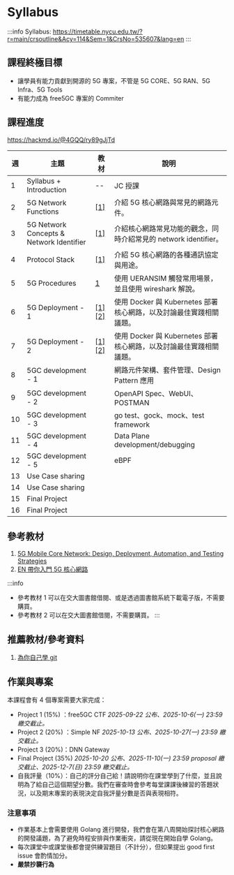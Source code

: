 # Syllabus

:::info
Syllabus: https://timetable.nycu.edu.tw/?r=main/crsoutline&Acy=114&Sem=1&CrsNo=535607&lang=en
:::

## 課程終極目標
- 讓學員有能力貢獻到開源的 5G 專案，不管是 5G CORE、5G RAN、5G Infra、5G Tools
- 有能力成為 free5GC 專案的 Commiter

## 課程進度

https://hackmd.io/@4GQQ/ry89gJjTd

| 週 | 主題 | 教材 | 說明 |
| -- | -------- | -------- | -------- |
| 1 | Syllabus + Introduction | -- | JC 授課 |
| 2 | 5G Network Functions     | [[1]](https://hackmd.io/@cndi2025/B1CuTo0Gll)     | 介紹 5G 核心網路與常見的網路元件。     |
| 3 | 5G Network Concepts & Network Identifier | [[1]](https://hackmd.io/@cndi2025/rkyMMm88xg) | 介紹核心網路常見功能的觀念，同時介紹常見的 network identifier。 |
| 4 | Protocol Stack | [[1]](https://hackmd.io/@cndi2025/S1BM-mULgg) | 介紹 5G 核心網路的各種通訊協定與用途。 |
| 5 | 5G Procedures | [1](https://github.com/ianchen0119/cndi-md/blob/main/5g-procedures) | 使用 UERANSIM 觸發常用場景，並且使用 wireshark 解說。 |
| 6 | 5G Deployment - 1 | [[1]](https://hackmd.io/@cndi2025/H1XDHR28gx) [[2]](https://github.com/ianchen0119/introduction-to-k8s) | 使用 Docker 與 Kubernetes 部署核心網路，以及討論最佳實踐相關議題。 |
| 7 | 5G Deployment - 2 | [[1]](https://hackmd.io/@cndi2025/H1XDHR28gx) [[2]](https://github.com/ianchen0119/introduction-to-k8s) | 使用 Docker 與 Kubernetes 部署核心網路，以及討論最佳實踐相關議題。 |
| 8 | 5GC development - 1 |  | 網路元件架構、套件管理、Design Pattern 應用 |
| 9 | 5GC development - 2 |  | OpenAPI Spec、WebUI、POSTMAN |
| 10 | 5GC development - 3 |  | go test、gock、mock、test framework |
| 11 | 5GC development - 4 |  | Data Plane development/debugging |
| 12 | 5GC development - 5 |  | eBPF |
| 13 | Use Case sharing |  |  |
| 14 | Use Case sharing |  |  |
| 15 | Final Project |  |  |
| 16 | Final Project |  |  |

## 參考教材

1. [5G Mobile Core Network: Design, Deployment, Automation, and Testing Strategies](https://www.tenlong.com.tw/products/9781484264720)
2. [EN 帶你入門 5G 核心網路](https://www.books.com.tw/products/0010970849?srsltid=AfmBOooPp8AyGCq4LX8M9ByPcjcSVHvmUsl8Q_N4xIW7C4j_dphDs7Y4)

:::info
- 參考教材 1 可以在交大圖書館借閱、或是透過圖書館系統下載電子版，不需要購買。
- 參考教材 2 可以在交大圖書館借閱，不需要購買。
:::

## 推薦教材/參考資料

1. [為你自己學 git](https://gitbook.tw/)

## 作業與專案

本課程會有 4 個專案需要大家完成：
- Project 1 (15%) ：free5GC CTF *2025-09-22 公布、2025-10-6(一) 23:59 繳交截止。*
- Project 2 (20%) ：Simple NF *2025-10-13 公布、2025-10-27(一) 23:59 繳交截止。*
- Project 3 (20%)：DNN Gateway
- Final Project (35%) *2025-10-20 公布、2025-11-10(一) 23:59 proposal 繳交截止、2025-12-7(日) 23:59 繳交截止。*
- 自我評量（10%）：自己的評分自己給！請說明你在課堂學到了什麼，並且說明為了給自己這個期望分數。我們在審查時會參考每堂課課後練習的答題狀況，以及期末專案的表現決定自我評量分數是否與表現相符。

### 注意事項
- 作業基本上會需要使用 Golang 進行開發，我們會在第八周開始探討核心網路的開發議題，為了避免時程安排與作業衝突，請從現在開始自學 Golang。
- 每次課堂中或課堂後都會提供練習題目（不計分），但如果提出 good first issue 會酌情加分。
- **嚴禁抄襲行為**
